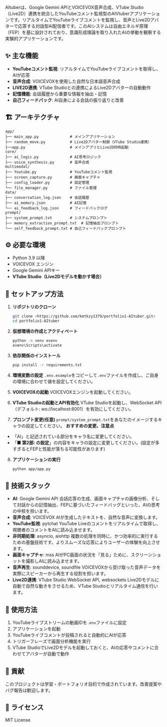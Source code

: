 AItuberは、Google Gemini APIとVOICEVOX音声合成、VTube Studio（Live2D）連携を統合したYouTubeコメント監視型のAIVtuberアプリケーションです。リアルタイムでYouTubeライブコメントを監視し、音声とLive2Dアバターで応答する対話型AI配信者です。このAIシステムは自由エネルギ原理（FEP）を基に設計されており、意識形成理論を取り入れたAIの挙動を観察する実験的アプリケーションです。

## ✨ 主な機能

- **YouTubeコメント監視**: リアルタイムでYouTubeライブコメントを取得し、AIが応答
- **音声合成**: VOICEVOXを使用した自然な日本語音声合成
- **LIVE2D連携**: VTube Studioとの連携によるLive2Dアバターの自動動作
- **記憶機能**: 会話履歴から重要な情報を抽出・記憶
- **自己フィードバック**: AI自身による会話の振り返りと改善

## 🏗️ アーキテクチャ

```
app/
├── main_app.py              # メインアプリケーション
├── random_move.py           # Live2Dアバター制御（VTube Studio連携）
├──app.py                    # メインアプリとLive2D同時起動
core/
├── ai_logic.py              # AI思考ロジック
├── voice_synthesis.py       # 音声合成
multimodal/
├── Youtube.py               # YouTubeコメント監視
├── screen_capture.py        # 画面キャプチャ
├── config_loader.py         # 設定管理
└── file_manager.py          # ファイル管理
data/
├── conversation_log.json    # 会話履歴
├── ai_memory.json           # AI記憶
└── ai_feedback_log.json     # フィードバックログ
prompt/
├── system_prompt.txt        # システムプロンプト
├── memory_extraction_prompt.txt  # 記憶抽出プロンプト
└── self_feedback_prompt.txt # 自己フィードバックプロンプト
```

## ⚙️ 必要な環境

- Python 3.9 以降
- VOICEVOX エンジン
- Google Gemini APIキー
- **VTube Studio（Live2Dモデルを動かす場合）**

## 🚀 セットアップ方法

1. **リポジトリのクローン**
    ```bash
    git clone <https://github.com/kmtkzy1379/portfolio1-AItuber.git>
    cd portfolio1-AItuber
    ```

2. **仮想環境の作成とアクティベート**
    ```bash
    python -m venv evenv
    evenv\Scripts\activate
    ```

3. **依存関係のインストール**
    ```bash
    pip install -r requirements.txt
    ```

4. **環境変数の設定**
`.env.example`をコピーして`.env`ファイルを作成し、ご自身の環境に合わせて値を設定してください。

5. **VOICEVOXの起動**
    VOICEVOXエンジンを起動してください。

6. **VTube Studioの起動とAPI有効化**
    VTube Studioを起動し、WebSocket API（デフォルト: ws://localhost:8001）を有効にしてください。

7. **プロンプト変更(任意)**
`prompt/system_prompt.txt`をあなたのイメージするキャラの設定してください。
**おすすめの変更、注意点**
- 「AI」と記述されている部分をキャラ名に変更してください。
- 「**■ 第2部: <AI>の設定**」の内容をキャラの設定に変更してください。(設定が多すぎるとFEPと性能が落ちる可能性があります)

8. **アプリケーションの実行**  
      ```bash
      python app/app.py
      ```

## 🔧 技術スタック

- **AI**: Google Gemini API
会話応答の生成、画面キャプチャの画像分析、そして対話からの記憶抽出、FEPに基づいたフィードバッグといった、AIの思考の中核を担います。
- **音声合成**: VOICEVOX
AIが生成したテキストを、自然な音声に変換します。
- **YouTube監視**: pytchat
YouTube Liveのコメントをリアルタイムで取得し、視聴者のコメントをAIに読み込ませます。
- **非同期処理**: asyncio, aiohttp
複数の処理を同時に、かつ効率的に実行するための基盤技術です。よりスムーズな応答によりユーザーの体験を向上させます。
- **画面キャプチャ**: mss
AIがPC画面の状況を「見る」ために、スクリーンショットを撮影しAIに読み込ませます。
- **音声再生**: sounddevice, soundfile
VOICEVOXから受け取った音声データを実際にスピーカーから再生する役割を担います。
- **Live2D連携**: VTube Studio WebSocket API, websockets
Live2Dモデルに自動で自然な動きをさせるため、VTube Studioとリアルタイム通信を行います。

## 📝 使用方法

1. YouTubeライブストリームの動画IDを`.env`ファイルに設定
2. アプリケーションを起動
3. YouTubeライブコメントが投稿されると自動的にAIが応答
4. トリガーフレーズで画面分析機能を実行
5. VTube StudioでLive2Dモデルを起動しておくと、AIの応答やコメントに合わせてアバターが自動で動作

## 🤝 貢献

このプロジェクトは学習・ポートフォリオ目的で作成されています。改善提案やバグ報告は歓迎します。

## 📄 ライセンス

MIT License

